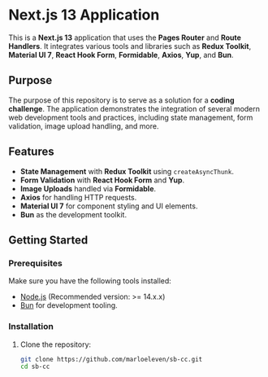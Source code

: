 # Next.js 13 Application

This is a **Next.js 13** application that uses the **Pages Router** and **Route Handlers**. It integrates various tools and libraries such as **Redux Toolkit**, **Material UI 7**, **React Hook Form**, **Formidable**, **Axios**, **Yup**, and **Bun**.

## Purpose

The purpose of this repository is to serve as a solution for a **coding challenge**. The application demonstrates the integration of several modern web development tools and practices, including state management, form validation, image upload handling, and more.

## Features

- **State Management** with **Redux Toolkit** using `createAsyncThunk`.
- **Form Validation** with **React Hook Form** and **Yup**.
- **Image Uploads** handled via **Formidable**.
- **Axios** for handling HTTP requests.
- **Material UI 7** for component styling and UI elements.
- **Bun** as the development toolkit.

## Getting Started

### Prerequisites

Make sure you have the following tools installed:

- [Node.js](https://nodejs.org/) (Recommended version: >= 14.x.x)
- [Bun](https://bun.sh/) for development tooling.

### Installation

1. Clone the repository:

   ```bash
   git clone https://github.com/marloeleven/sb-cc.git
   cd sb-cc
   ```
